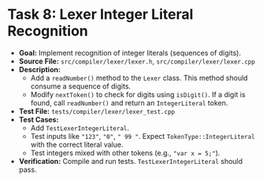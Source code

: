 # Task 8: Lexer Integer Literal Recognition

*   **Goal:** Implement recognition of integer literals (sequences of digits).
*   **Source File:** `src/compiler/lexer/lexer.h`, `src/compiler/lexer/lexer.cpp`
*   **Description:**
    *   Add a `readNumber()` method to the `Lexer` class. This method should consume a sequence of digits.
    *   Modify `nextToken()` to check for digits using `isDigit()`. If a digit is found, call `readNumber()` and return an `IntegerLiteral` token.
*   **Test File:** `tests/compiler/lexer/lexer_test.cpp`
*   **Test Cases:**
    *   Add `TestLexerIntegerLiteral`.
    *   Test inputs like `"123"`, `"0"`, `" 99 "`. Expect `TokenType::IntegerLiteral` with the correct literal value.
    *   Test integers mixed with other tokens (e.g., `"var x = 5;"`).
*   **Verification:** Compile and run tests. `TestLexerIntegerLiteral` should pass.
